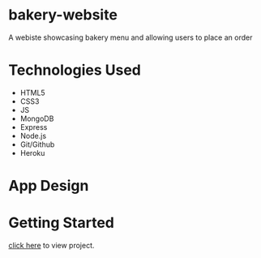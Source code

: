 # bakery-website
A webiste showcasing bakery menu and allowing users to place an order

# Technologies Used
* HTML5
* CSS3
* JS
* MongoDB
* Express
* Node.js
* Git/Github
* Heroku

# App Design 


# Getting Started 
[click here](https://sweetcin-bakery-website.herokuapp.com) to view project.
